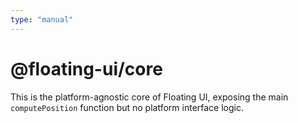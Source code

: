```yaml
---
type: "manual"
---
```


# @floating-ui/core

This is the platform-agnostic core of Floating UI, exposing the main
`computePosition` function but no platform interface logic.
